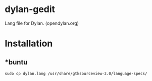 dylan-gedit
===========

Lang file for Dylan. (opendylan.org)

Installation
============

*buntu
------
```
sudo cp dylan.lang /usr/share/gtksourceview-3.0/language-specs/
```
